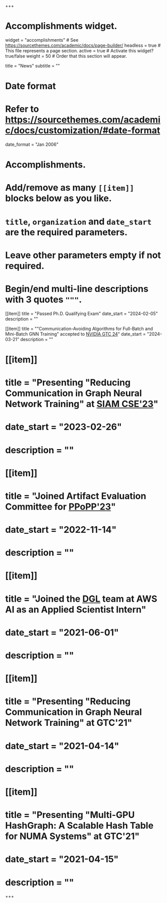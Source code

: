 +++
# Accomplishments widget.
widget = "accomplishments"  # See https://sourcethemes.com/academic/docs/page-builder/
headless = true  # This file represents a page section.
active = true  # Activate this widget? true/false
weight = 50  # Order that this section will appear.

title = "News"
subtitle = ""

# Date format
#   Refer to https://sourcethemes.com/academic/docs/customization/#date-format
date_format = "Jan 2006"

# Accomplishments.
#   Add/remove as many `[[item]]` blocks below as you like.
#   `title`, `organization` and `date_start` are the required parameters.
#   Leave other parameters empty if not required.
#   Begin/end multi-line descriptions with 3 quotes `"""`.
[[item]]
  title = "Passed Ph.D. Qualifying Exam"
  date_start = "2024-02-05"
  description = ""

[[item]]
  title = "\"Communication-Avoiding Algorithms for Full-Batch and Mini-Batch GNN Training\" accepted to [NVIDIA GTC 24](https://www.nvidia.com/gtc/)"
  date_start = "2024-03-21"
  description = ""

# [[item]]
#   title = "Presenting \"Reducing Communication in Graph Neural Network Training\" at [SIAM CSE'23](https://www.siam.org/conferences/cm/conference/cse23)"
#   date_start = "2023-02-26"
#   description = ""
# 
# [[item]]
#   title = "Joined Artifact Evaluation Committee for [PPoPP'23](https://ppopp23.sigplan.org/)"
#   date_start = "2022-11-14"
#   description = ""

# [[item]]
#   title = "Joined the [DGL](https://www.dgl.ai) team at AWS AI as an Applied Scientist Intern"
#   date_start = "2021-06-01"
#   description = ""

# [[item]]
#   title = "Presenting \"Reducing Communication in Graph Neural Network Training\" at GTC'21"
#   date_start = "2021-04-14"
#   description = ""
# 
# [[item]]
#   title = "Presenting \"Multi-GPU HashGraph: A Scalable Hash Table for NUMA Systems\" at GTC'21"
#   date_start = "2021-04-15"
#   description = ""


+++
